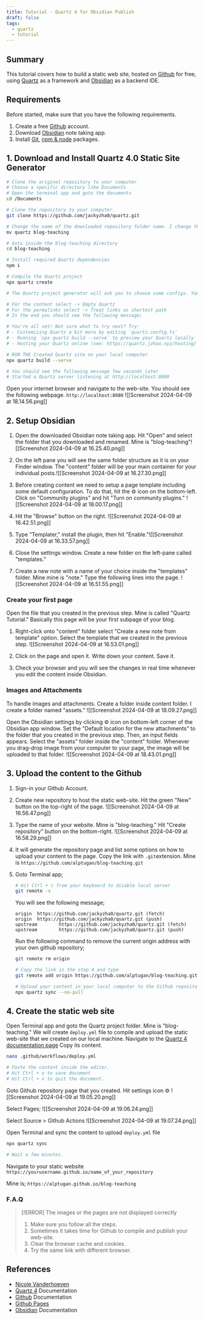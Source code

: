 ```yaml
---
title: Tutorial - Quartz 4 for Obsidian Publish
draft: false
tags:
  - quartz
  - tutorial
---
```

## Summary
This tutorial covers how to build a static web site, hosted on [Github](https://www.github.com) for free, using [Quartz](https://quartz.jzhao.xyz/) as a framework and [Obsidian](https://obsidian.md/) as a backend IDE. 
## Requirements
Before started, make sure that you have the following requirements. 
1. Create a free [Github](https://www.github.com) account.
2. Download [Obsidian](https://obsidian.md/) note taking app.
3. Install [Git](https://github.com/git-guides/install-git), [npm & node](https://nodejs.org/en/download) packages. 

## 1. Download and Install Quartz 4.0 Static Site Generator
```zsh
# Clone the original repository to your computer
# Choose a specific directory like Documents
# Open the terminal app and goto the documents
cd /Documents

# Clone the repository to your computer.
git clone https://github.com/jackyzha0/quartz.git

# Change the name of the downloaded repository folder name. I change the directory name as "teaching-blog"
mv quartz blog-teaching

# Goto inside the blog-teaching directory
cd blog-teaching

# Install required Quartz dependencies
npm i

# Compile the Quartz project
npx quartz create

# The Quartz project generator will ask you to choose some configs. You can select the default ones.

# For the content select -> Empty Quartz
# For the permalinks select -> Treat links as shortest path
# In the end you should see the following message;

# You're all set! Not sure what to try next? Try:
# - Customizing Quartz a bit more by editing `quartz.config.ts`
# - Running `npx quartz build --serve` to preview your Quartz locally
# - Hosting your Quartz online (see: https://quartz.jzhao.xyz/hosting)

# RUN THE Created Quartz site on your local computer
npx quartz build --serve

# You should see the following message few seconds later
# Started a Quartz server listening at http://localhost:8080

```

Open your internet browser and navigate to the web-site. You should see the following webpage. 
`http://localhost:8080`
![[Screenshot 2024-04-09 at 18.14.56.png]]

## 2. Setup Obsidian
1. Open the downloaded Obsidian note taking app. Hit "Open" and select the folder that you downloaded and renamed. Mine is "blog-teaching"![[Screenshot 2024-04-09 at 16.25.40.png]]
2. On the left pane you will see the same folder structure as it is on your Finder window. The "content" folder will be your main container for your individual posts.![[Screenshot 2024-04-09 at 16.27.30.png]]
4. Before creating content we need to setup a page template including some default configuration. To do that, hit the ⚙️ icon on the bottom-left. Click on "Community plugins" and hit "Turn on community plugins." ![[Screenshot 2024-04-09 at 18.00.17.png]]
   
5. Hit the "Browse" button on the right. ![[Screenshot 2024-04-09 at 16.42.51.png]]
6. Type "Templater," install the plugin, then hit "Enable."![[Screenshot 2024-04-09 at 16.33.57.png]]
7. Close the settings window. Create a new folder on the left-pane called "templates."
8. Create a new note with a name of your choice inside the "templates" folder. Mine mine is "note." Type the following lines into the page.  ![[Screenshot 2024-04-09 at 16.51.55.png]]
### Create your first page
Open the file that you created in the previous step. Mine is called "Quartz Tutorial." Basically this page will be your first subpage of your blog.
1. Right-click onto "content" folder select "Create a new note from template" option. Select the template that we created in the previous step. 
   ![[Screenshot 2024-04-09 at 16.53.01.png]]
   
2. Click on the page and open it. Write down your content. Save it.  
3. Check your browser and you will see the changes in real time whenever you edit the content inside Obsidian.
### Images and Attachments
To handle images and attachments. Create a folder inside content folder. I create a folder named "assets."
![[Screenshot 2024-04-09 at 18.09.27.png]]

Open the Obsidian settings by clicking ⚙️ icon on bottom-left corner of the Obsidian app window.
Set the "Default location for the new attachments" to the folder that you created in the previous step. Then, an input fields appears. Select the "assets" folder inside the "content" folder. Whenever you drag-drop image from your computer to your page, the image will be uploaded to that folder. ![[Screenshot 2024-04-09 at 18.43.01.png]]
## 3. Upload the content to the Github
1. Sign-in your Github Account.
2. Create new repository to host the static web-site. Hit the green "New" button on the top-right of the page. ![[Screenshot 2024-04-09 at 16.56.47.png]]
3. Type the name of your website. Mine is "blog-teaching." Hit "Create repository" button on the bottom-right. ![[Screenshot 2024-04-09 at 16.58.29.png]]
4. It will generate the repository page and list some options on how to upload your content to the page. Copy the link with `.git`extension. Mine is `https://github.com/alptugan/blog-teaching.git`
5. Goto Terminal app;
	```bash
	# Hit Ctrl + c from your keyboard to disable local server
	git remote -v
	```
	
	You will see the following message;
	```
	origin  https://github.com/jackyzha0/quartz.git (fetch)
	origin  https://github.com/jackyzha0/quartz.git (push)
	upstream        https://github.com/jackyzha0/quartz.git (fetch)
	upstream        https://github.com/jackyzha0/quartz.git (push)
	```
	
	Run the following command to remove the current origin address with your own github repository;
	```bash
	git remote rm origin
	
	# Copy the link in the step 4 and type
	git remote add origin https://github.com/alptugan/blog-teaching.git
	
	# Upload your content in your local computer to the Github repository that we created in the Step 3
	npx quartz sync --no-pull
	```

## 4. Create the static web site
Open Terminal app and goto the Quartz project folder. Mine is "blog-teaching." We will create `deploy.yml` file to compile and upload the static web-site that we created on our local machine. Navigate to the [Quartz 4 documentation page](https://quartz.jzhao.xyz/hosting#github-pages) Copy its content. 
```bash
nano .github/workflows/deploy.yml

# Paste the content inside the editor.
# Hit Ctrl + o to save document
# Hit Ctrl + x to quit the document.
```

Goto Github repository page that you created. Hit settings icon ⚙️
![[Screenshot 2024-04-09 at 19.05.20.png]]

Select Pages;
![[Screenshot 2024-04-09 at 19.06.24.png]]

Select Source > Github Actions
![[Screenshot 2024-04-09 at 19.07.24.png]]

Open Terminal and sync the content to upload `deploy.yml` file
```bash
npx quartz sync

# Wait a few minutes.
```

Navigate to your static website
`https://yourusername.github.io/name_of_your_repository`

Mine is;
`https://alptugan.github.io/blog-teaching`

### F.A.Q

> [!ERROR] The images or the pages are not displayed correctly
> 1. Make sure you follow all the steps. 
> 2. Sometimes it takes time for Github to compile and publish your web-site.
> 3. Clear the browser cache and cookies. 
> 4. Try the same link with different browser.


## References
- [Nicole Vanderhoeven](https://notes.nicolevanderhoeven.com/How+to+publish+Obsidian+notes+with+Quartz+on+GitHub+Pages)
- [Quartz 4](https://quartz.jzhao.xyz/) Documentation 
- [Github](https://docs.github.com/en) Documentation
- [Github Pages](https://docs.github.com/en/pages)
- [Obsidian](https://docs.github.com/en/pages) Documentation


